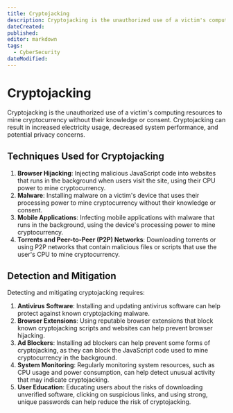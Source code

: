 ```yaml
---
title: Cryptojacking
description: Cryptojacking is the unauthorized use of a victim's computing resources to mine cryptocurrency without their knowledge or consent. Cryptojacking can result in increased electricity usage, decreased system performance, and potential privacy concerns.
dateCreated: 
published: 
editor: markdown
tags:
  - CyberSecurity
dateModified: 
---
```

# Cryptojacking

Cryptojacking is the unauthorized use of a victim's computing resources to mine cryptocurrency without their knowledge or consent. Cryptojacking can result in increased electricity usage, decreased system performance, and potential privacy concerns.

## Techniques Used for Cryptojacking

1. **Browser Hijacking**: Injecting malicious JavaScript code into websites that runs in the background when users visit the site, using their CPU power to mine cryptocurrency.
2. **Malware**: Installing malware on a victim's device that uses their processing power to mine cryptocurrency without their knowledge or consent.
3. **Mobile Applications**: Infecting mobile applications with malware that runs in the background, using the device's processing power to mine cryptocurrency.
4. **Torrents and Peer-to-Peer (P2P) Networks**: Downloading torrents or using P2P networks that contain malicious files or scripts that use the user's CPU to mine cryptocurrency.

## Detection and Mitigation

Detecting and mitigating cryptojacking requires:

1. **Antivirus Software**: Installing and updating antivirus software can help protect against known cryptojacking malware.
2. **Browser Extensions**: Using reputable browser extensions that block known cryptojacking scripts and websites can help prevent browser hijacking.
3. **Ad Blockers**: Installing ad blockers can help prevent some forms of cryptojacking, as they can block the JavaScript code used to mine cryptocurrency in the background.
4. **System Monitoring**: Regularly monitoring system resources, such as CPU usage and power consumption, can help detect unusual activity that may indicate cryptojacking.
5. **User Education**: Educating users about the risks of downloading unverified software, clicking on suspicious links, and using strong, unique passwords can help reduce the risk of cryptojacking.